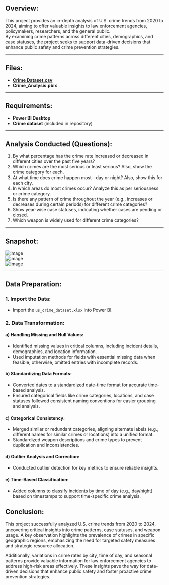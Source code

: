 ## Overview:
This project provides an in-depth analysis of U.S. crime trends from 2020 to 2024, aiming to offer valuable insights to law enforcement agencies, policymakers, researchers, and the general public.  
By examining crime patterns across different cities, demographics, and case statuses, the project seeks to support data-driven decisions that enhance public safety and crime prevention strategies.

---

## Files:
- **[Crime Dataset.csv](https://drive.google.com/file/d/1S9rWsjTjEpK8K5BFx7JnAKnDzHqgbjvh/view?usp=drive_link)**  
- **Crime_Analysis.pbix**

---

## Requirements:
- **Power BI Desktop**  
- **Crime dataset** (included in repository)

---

## Analysis Conducted (Questions):
1. By what percentage has the crime rate increased or decreased in different cities over the past five years?  
2. Which crimes are the most serious or least serious? Also, show the crime category for each.  
3. At what time does crime happen most—day or night? Also, show this for each city.  
4. In which areas do most crimes occur? Analyze this as per seriousness or crime category.  
5. Is there any pattern of crime throughout the year (e.g., increases or decreases during certain periods) for different crime categories?  
6. Show year-wise case statuses, indicating whether cases are pending or closed.  
7. Which weapon is widely used for different crime categories?  

---

## Snapshot:
![image](https://github.com/user-attachments/assets/6a4ccdf0-4897-4fcc-ad01-f54af79201e3)  
![image](https://github.com/user-attachments/assets/c407a20f-7226-43c4-8df9-709f98a3fb52)  
![image](https://github.com/user-attachments/assets/2a7b3742-72a9-48ab-9dea-793e7af902d1)  

---

## Data Preparation:

### 1. Import the Data:
- Import the `us_crime_dataset.xlsx` into Power BI.

### 2. Data Transformation:

#### a) **Handling Missing and Null Values**:
- Identified missing values in critical columns, including incident details, demographics, and location information.  
- Used imputation methods for fields with essential missing data when feasible; otherwise, omitted entries with incomplete records.

#### b) **Standardizing Data Formats**:
- Converted dates to a standardized date-time format for accurate time-based analysis.  
- Ensured categorical fields like crime categories, locations, and case statuses followed consistent naming conventions for easier grouping and analysis.

#### c) **Categorical Consistency**:
- Merged similar or redundant categories, aligning alternate labels (e.g., different names for similar crimes or locations) into a unified format.  
- Standardized weapon descriptions and crime types to prevent duplication and inconsistencies.

#### d) **Outlier Analysis and Correction**:
- Conducted outlier detection for key metrics to ensure reliable insights.

#### e) **Time-Based Classification**:
- Added columns to classify incidents by time of day (e.g., day/night) based on timestamps to support time-specific crime analysis.

## Conclusion:

This project successfully analyzed U.S. crime trends from 2020 to 2024, uncovering critical insights into crime patterns, case statuses, and weapon usage. A key observation highlights the prevalence of crimes in specific geographic regions, emphasizing the need for targeted safety measures and strategic resource allocation.

Additionally, variations in crime rates by city, time of day, and seasonal patterns provide valuable information for law enforcement agencies to address high-risk areas effectively. These insights pave the way for data-driven decisions that enhance public safety and foster proactive crime prevention strategies.
